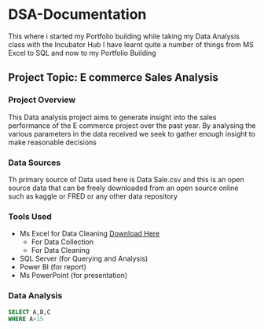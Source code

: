 # DSA-Documentation
This where i started my Portfolio building while taking my Data Analysis class with the Incubator Hub
I have learnt quite a number of things from MS Excel to SQL and now to my Portfolio Building
## Project Topic: E commerce Sales Analysis

### Project Overview
This Data analysis project aims to generate insight into the sales performance of the E commerce project over the past year. By analysing the various parameters in the data received we seek to gather enough insight to make reasonable decisions 

### Data Sources
Th primary source of Data used here is Data Sale.csv and this is an open source data that can be freely downloaded from an open source online such as kaggle or FRED or any other data repository

### Tools Used
- Ms Excel for Data Cleaning [Download Here](https://www.microsoft.com)
   - For Data Collection
   - For Data Cleaning
- SQL Server (for Querying and Analysis)
- Power BI (for report)
- Ms PowerPoint (for presentation)
### Data Analysis
``` SQL
SELECT A,B,C
WHERE A>15
